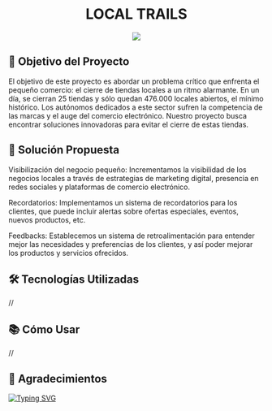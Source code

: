 <h1 align="center">
    LOCAL TRAILS
</h1>

<p align="center">
    <img src="https://github.com/BlanckSpeed/Hackaton_Local_Trail/assets/131301013/b975b300-5708-4470-a5f6-e3c6fd7b4202">
</p>

## 🎯 Objetivo del Proyecto

El objetivo de este proyecto es abordar un problema crítico que enfrenta el pequeño comercio: el cierre de tiendas locales a un ritmo alarmante. En un día, se cierran 25 tiendas y sólo quedan 476.000 locales abiertos, el mínimo histórico. Los autónomos dedicados a este sector sufren la competencia de las marcas y el auge del comercio electrónico. Nuestro proyecto busca encontrar soluciones innovadoras para evitar el cierre de estas tiendas.

## 🚀 Solución Propuesta

Visibilización del negocio pequeño: Incrementamos la visibilidad de los negocios locales a través de estrategias de marketing digital, presencia en redes sociales y plataformas de comercio electrónico.

Recordatorios: Implementamos un sistema de recordatorios para los clientes, que puede incluir alertas sobre ofertas especiales, eventos, nuevos productos, etc.

Feedbacks: Establecemos un sistema de retroalimentación para entender mejor las necesidades y preferencias de los clientes, y así poder mejorar los productos y servicios ofrecidos.

## 🛠️ Tecnologías Utilizadas

//

## 📚 Cómo Usar

//

## 🙏 Agradecimientos

[![Typing SVG](https://readme-typing-svg.demolab.com?font=Fira+Code&pause=1000&color=0066FF&random=false&width=435&lines=The+perfect+path++for+Local+Business)](https://git.io/typing-svg)
